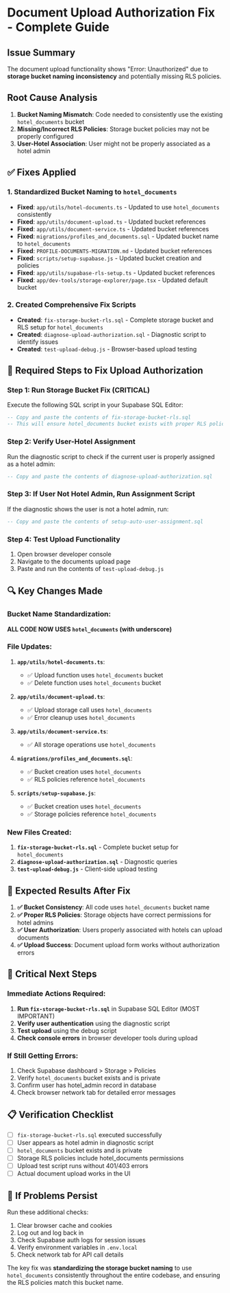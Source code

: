 # Document Upload Authorization Fix - Complete Guide

## Issue Summary
The document upload functionality shows "Error: Unauthorized" due to **storage bucket naming inconsistency** and potentially missing RLS policies.

## Root Cause Analysis
1. **Bucket Naming Mismatch**: Code needed to consistently use the existing `hotel_documents` bucket
2. **Missing/Incorrect RLS Policies**: Storage bucket policies may not be properly configured
3. **User-Hotel Association**: User might not be properly associated as a hotel admin

## ✅ Fixes Applied

### 1. Standardized Bucket Naming to `hotel_documents`
- **Fixed**: `app/utils/hotel-documents.ts` - Updated to use `hotel_documents` consistently
- **Fixed**: `app/utils/document-upload.ts` - Updated bucket references
- **Fixed**: `app/utils/document-service.ts` - Updated bucket references
- **Fixed**: `migrations/profiles_and_documents.sql` - Updated bucket name to `hotel_documents`
- **Fixed**: `PROFILE-DOCUMENTS-MIGRATION.md` - Updated bucket references
- **Fixed**: `scripts/setup-supabase.js` - Updated bucket creation and policies
- **Fixed**: `app/utils/supabase-rls-setup.ts` - Updated bucket references
- **Fixed**: `app/dev-tools/storage-explorer/page.tsx` - Updated default bucket

### 2. Created Comprehensive Fix Scripts
- **Created**: `fix-storage-bucket-rls.sql` - Complete storage bucket and RLS setup for `hotel_documents`
- **Created**: `diagnose-upload-authorization.sql` - Diagnostic script to identify issues
- **Created**: `test-upload-debug.js` - Browser-based upload testing

## 🔧 Required Steps to Fix Upload Authorization

### Step 1: Run Storage Bucket Fix (CRITICAL)
Execute the following SQL script in your Supabase SQL Editor:

```sql
-- Copy and paste the contents of fix-storage-bucket-rls.sql
-- This will ensure hotel_documents bucket exists with proper RLS policies
```

### Step 2: Verify User-Hotel Assignment
Run the diagnostic script to check if the current user is properly assigned as a hotel admin:

```sql
-- Copy and paste the contents of diagnose-upload-authorization.sql
```

### Step 3: If User Not Hotel Admin, Run Assignment Script
If the diagnostic shows the user is not a hotel admin, run:

```sql
-- Copy and paste the contents of setup-auto-user-assignment.sql
```

### Step 4: Test Upload Functionality
1. Open browser developer console
2. Navigate to the documents upload page
3. Paste and run the contents of `test-upload-debug.js`

## 🔍 Key Changes Made

### Bucket Name Standardization:
**ALL CODE NOW USES `hotel_documents` (with underscore)**

### File Updates:
1. **`app/utils/hotel-documents.ts`**:
   - ✅ Upload function uses `hotel_documents` bucket
   - ✅ Delete function uses `hotel_documents` bucket

2. **`app/utils/document-upload.ts`**:
   - ✅ Upload storage call uses `hotel_documents`
   - ✅ Error cleanup uses `hotel_documents`

3. **`app/utils/document-service.ts`**:
   - ✅ All storage operations use `hotel_documents`

4. **`migrations/profiles_and_documents.sql`**:
   - ✅ Bucket creation uses `hotel_documents`
   - ✅ RLS policies reference `hotel_documents`

5. **`scripts/setup-supabase.js`**:
   - ✅ Bucket creation uses `hotel_documents`
   - ✅ Storage policies reference `hotel_documents`

### New Files Created:
1. **`fix-storage-bucket-rls.sql`** - Complete bucket setup for `hotel_documents`
2. **`diagnose-upload-authorization.sql`** - Diagnostic queries
3. **`test-upload-debug.js`** - Client-side upload testing

## 🎯 Expected Results After Fix

1. **✅ Bucket Consistency**: All code uses `hotel_documents` bucket name
2. **✅ Proper RLS Policies**: Storage objects have correct permissions for hotel admins
3. **✅ User Authorization**: Users properly associated with hotels can upload documents
4. **✅ Upload Success**: Document upload form works without authorization errors

## 🚨 Critical Next Steps

### Immediate Actions Required:
1. **Run `fix-storage-bucket-rls.sql`** in Supabase SQL Editor (MOST IMPORTANT)
2. **Verify user authentication** using the diagnostic script
3. **Test upload** using the debug script
4. **Check console errors** in browser developer tools during upload

### If Still Getting Errors:
1. Check Supabase dashboard > Storage > Policies
2. Verify `hotel_documents` bucket exists and is private
3. Confirm user has hotel_admin record in database
4. Check browser network tab for detailed error messages

## 📋 Verification Checklist

- [ ] `fix-storage-bucket-rls.sql` executed successfully
- [ ] User appears as hotel admin in diagnostic script
- [ ] `hotel_documents` bucket exists and is private
- [ ] Storage RLS policies include hotel_documents permissions
- [ ] Upload test script runs without 401/403 errors
- [ ] Actual document upload works in the UI

## 🔄 If Problems Persist

Run these additional checks:
1. Clear browser cache and cookies
2. Log out and log back in
3. Check Supabase auth logs for session issues
4. Verify environment variables in `.env.local`
5. Check network tab for API call details

The key fix was **standardizing the storage bucket naming** to use `hotel_documents` consistently throughout the entire codebase, and ensuring the RLS policies match this bucket name.
